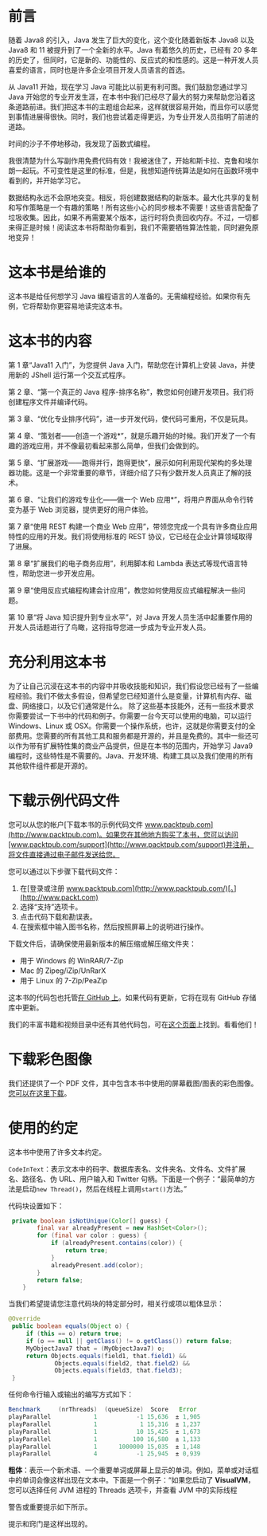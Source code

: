# 前言

随着 Java8 的引入，Java 发生了巨大的变化，这个变化随着新版本 Java8 以及 Java8 和 11 被提升到了一个全新的水平。Java 有着悠久的历史，已经有 20 多年的历史了，但同时，它是新的、功能性的、反应式的和性感的。这是一种开发人员喜爱的语言，同时也是许多企业项目开发人员语言的首选。

从 Java11 开始，现在学习 Java 可能比以前更有利可图。我们鼓励您通过学习 Java 开始您的专业开发生涯，在本书中我们已经尽了最大的努力来帮助您沿着这条道路前进。我们把这本书的主题组合起来，这样就很容易开始，而且你可以感觉到事情进展得很快。同时，我们也尝试着走得更远，为专业开发人员指明了前进的道路。

时间的沙子不停地移动，我发现了函数式编程。

我很清楚为什么写副作用免费代码有效！我被迷住了，开始和斯卡拉、克鲁和埃尔朗一起玩。不可变性是这里的标准，但是，我想知道传统算法是如何在函数环境中看到的，并开始学习它。

数据结构永远不会原地突变。相反，将创建数据结构的新版本。最大化共享的复制和写作策略是一个有趣的策略！所有这些小心的同步根本不需要！这些语言配备了垃圾收集。因此，如果不再需要某个版本，运行时将负责回收内存。不过，一切都来得正是时候！阅读这本书将帮助你看到，我们不需要牺牲算法性能，同时避免原地变异！

# 这本书是给谁的

这本书是给任何想学习 Java 编程语言的人准备的。无需编程经验。如果你有先例，它将帮助你更容易地读完这本书。

# 这本书的内容

第 1 章“Java11 入门”，为您提供 Java 入门，帮助您在计算机上安装 Java，并使用新的 JShell 运行第一个交互式程序。

第 2 章、“第一个真正的 Java 程序-排序名称”，教您如何创建开发项目。我们将创建程序文件并编译代码。

第 3 章、“优化专业排序代码”，进一步开发代码，使代码可重用，不仅是玩具。

第 4 章、“策划者——创造一个游戏*”，就是乐趣开始的时候。我们开发了一个有趣的游戏应用，并不像最初看起来那么简单，但我们会做到的。

第 5 章、“扩展游戏——跑得并行，跑得更快”，展示如何利用现代架构的多处理器功能。这是一个非常重要的章节，详细介绍了只有少数开发人员真正了解的技术。

第 6 章、“让我们的游戏专业化——做一个 Web 应用*”，将用户界面从命令行转变为基于 Web 浏览器，提供更好的用户体验。

第 7 章“使用 REST 构建一个商业 Web 应用”，带领您完成一个具有许多商业应用特性的应用的开发。我们将使用标准的 REST 协议，它已经在企业计算领域取得了进展。

第 8 章“扩展我们的电子商务应用”，利用脚本和 Lambda 表达式等现代语言特性，帮助您进一步开发应用。

第 9 章“使用反应式编程构建会计应用”，教您如何使用反应式编程解决一些问题。

第 10 章“将 Java 知识提升到专业水平”，对 Java 开发人员生活中起重要作用的开发人员话题进行了鸟瞰，这将指导您进一步成为专业开发人员。

# 充分利用这本书

为了让自己沉浸在这本书的内容中并吸收技能和知识，我们假设您已经有了一些编程经验。我们不做太多假设，但希望您已经知道什么是变量，计算机有内存、磁盘、网络接口，以及它们通常是什么。
除了这些基本技能外，还有一些技术要求你需要尝试一下书中的代码和例子。你需要一台今天可以使用的电脑，可以运行 Windows、Linux 或 OSX。你需要一个操作系统，也许，这就是你需要支付的全部费用。您需要的所有其他工具和服务都是开源的，并且是免费的。其中一些还可以作为带有扩展特性集的商业产品提供，但是在本书的范围内，开始学习 Java9 编程时，这些特性是不需要的。Java、开发环境、构建工具以及我们使用的所有其他软件组件都是开源的。

# 下载示例代码文件

您可以从您的帐户[下载本书的示例代码文件 www.packtpub.com](http://www.packtpub.com)。如果您在其他地方购买了本书，您可以访问[www.packtpub.com/support](http://www.packtpub.com/support)并注册，将文件直接通过电子邮件发送给您。

您可以通过以下步骤下载代码文件：

1.  在[登录或注册 www.packtpub.com](http://www.packtpub.com/)[。](http://www.packt.com)
2.  选择“支持”选项卡。
3.  点击代码下载和勘误表。
4.  在搜索框中输入图书名称，然后按照屏幕上的说明进行操作。

下载文件后，请确保使用最新版本的解压缩或解压缩文件夹：

*   用于 Windows 的 WinRAR/7-Zip
*   Mac 的 Zipeg/iZip/UnRarX
*   用于 Linux 的 7-Zip/PeaZip

这本书的代码包也托管[在 GitHub 上](https://github.com/PacktPublishing/Java-Projects)。如果代码有更新，它将在现有 GitHub 存储库中更新。

我们的丰富书籍和视频目录中还有其他代码包，可在[这个页面](https://github.com/PacktPublishing/)上找到。看看他们！

# 下载彩色图像

我们还提供了一个 PDF 文件，其中包含本书中使用的屏幕截图/图表的彩色图像。[您可以在这里下载](https://www.packtpub.com/sites/default/files/downloads/JavaProjects_ColorImages.pdf)。

# 使用的约定

这本书中使用了许多文本约定。

`CodeInText`：表示文本中的码字、数据库表名、文件夹名、文件名、文件扩展名、路径名、伪 URL、用户输入和 Twitter 句柄。下面是一个例子：“最简单的方法是启动`new Thread()`，然后在线程上调用`start()`方法。”

代码块设置如下：

```java
 private boolean isNotUnique(Color[] guess) {
        final var alreadyPresent = new HashSet<Color>();
        for (final var color : guess) {
            if (alreadyPresent.contains(color)) {
                return true;
            }
            alreadyPresent.add(color);
        }
        return false;
    }
```

当我们希望提请您注意代码块的特定部分时，相关行或项以粗体显示：

```java
@Override 
 public boolean equals(Object o) { 
     if (this == o) return true; 
     if (o == null || getClass() != o.getClass()) return false; 
     MyObjectJava7 that = (MyObjectJava7) o; 
     return Objects.equals(field1, that.field1) && 
             Objects.equals(field2, that.field2) && 
             Objects.equals(field3, that.field3); 
 }
```

任何命令行输入或输出的编写方式如下：

```java
Benchmark     (nrThreads)  (queueSize)  Score   Error 
playParallel            1           -1 15,636  ± 1,905 
playParallel            1            1 15,316  ± 1,237 
playParallel            1           10 15,425  ± 1,673 
playParallel            1          100 16,580  ± 1,133 
playParallel            1      1000000 15,035  ± 1,148 
playParallel            4           -1 25,945  ± 0,939 
```

**粗体**：表示一个新术语、一个重要单词或屏幕上显示的单词。例如，菜单或对话框中的单词会像这样出现在文本中。下面是一个例子：“如果您启动了 **VisualVM**，您可以选择任何 JVM 进程的 Threads 选项卡，并查看 JVM 中的实际线程

警告或重要提示如下所示。

提示和窍门是这样出现的。